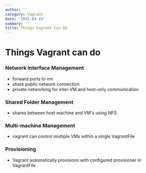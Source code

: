 ```yaml
---
author: ''
category: Vagrant
date: '2015-03-23'
summary: ''
title: Things Vagrant Can Do
---
```

# Things Vagrant can do

### Network Interface Management

- forward ports to vm
- share public network connection
- private networking for inter-VM and host-only communication

### Shared Folder Management

- shares between host machine and VM's using NFS

### Multi-machine Management

- vagrant can control multiple VMs within a single VagrantFile

### Provisioning

- Vagrant automatically provisions with configured provisioner in VagrantFile
